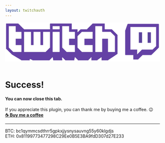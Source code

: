 ```yaml
---
layout: twitchauth
---
```


<img src="/images/twitchbanner.png" class="logo"/>  
<div class="clearFloat">&nbsp;</div>

# Success!
#### You can now close this tab.
If you appreciate this plugin, you can thank me by buying me a coffee. 😉  
<b><a href="https://paypal.me/BarRaider">☕ Buy me a coffee</a></b><br/><hr>
BTC: bc1qymmcsdthrr5gpkxjjysnysauvng55y60klgdjs<br/>
ETH: 0x81199773477298C29Ee0B5E3BA9fdD307d27E233

